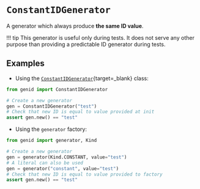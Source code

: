 
# `ConstantIDGenerator`


A generator which always produce **the same ID value**.

!!! tip
    This generator is useful only during tests. It does not serve any other purpose than providing a predictable ID generator during tests.


## Examples

- Using the [`ConstantIDGenerator`](/reference/genid/#constantidgenerator){target=_blank} class:

```python
from genid import ConstantIDGenerator

# Create a new generator
gen = ConstantIDGenerator("test")
# Check that new ID is equal to value provided at init
assert gen.new() == "test"
```

- Using the `generator` factory:

```python
from genid import generator, Kind

# Create a new generator
gen = generator(Kind.CONSTANT, value="test")
# A literal can also be used
gen = generator("constant", value="test")
# Check that new ID is equal to value provided to factory
assert gen.new() == "test"
```
